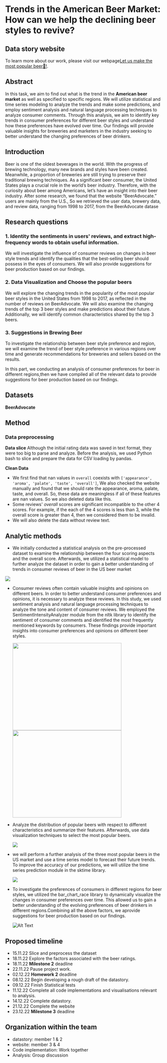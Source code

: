 # Trends in the American Beer Market: How can we help the declining beer styles to revive?


## Data story website
To learn more about our work, please visit our webpage[Let us make the most popular beer🍺!](https://letusmakepopularbeer.streamlit.app/).

## Abstract
In this task, we aim to find out what is the trend in the **American beer market** as well as specified to specific regions. We will utilize statistical and time series modeling to analyze the trends and make some predictions, and employ sentiment analysis and natural language processing techniques to analyze consumer comments. Through this analysis, we aim to identify key trends in consumer preferences for different beer styles and understand how these preferences have evolved over time. Our findings will provide valuable insights for breweries and marketers in the industry seeking to better understand the changing preferences of beer drinkers.

## Introduction
Beer is one of the oldest beverages in the world. With the progress of brewing technology,
many new brands and styles have been created. Meanwhile, a proportion of breweries are still
trying to preserve their traditional brewing techniques.
As a significant beer consumer, the United States plays a crucial role in the world’s beer
industry. Therefore, with the curiosity about beer among Americans, let’s have an insight into
their beer industry. After some research, we found that the website “BeerAdvocate.” users
are mainly from the U.S., So we retrieved the user data, brewery data, and review data,
ranging from 1998 to 2017, from the BeerAdvocate datase

## Research questions
### 1. Identity the sentiments in users' reviews, and extract high-frequency words to obtain useful information.<br>
We will investigate the influence of consumer reviews on changes in beer style trends and identify the qualities that the best-selling beer should possess in the eyes of consumers. We will also provide suggestions for beer production based on our findings.

### 2. Data Visualization and Choose the popular beers<br>
We will explore the changing trends in the popularity of the most popular beer styles in the United States from 1998 to 2017, as reflected in the number of reviews on BeerAdvocate. We will also examine the changing trends of the top 3 beer styles and make predictions about their future. Additionally, we will identify common characteristics shared by the top 3 beers.

### 3. Suggestions in Brewing Beer<br>
To investigate the relationship between beer style preference and region, we will examine the trend of beer style preference in various regions over time and generate recommendations for breweries and sellers based on the results.



In this part, we conducting an analysis of consumer preferences for beer in different regions,then we have compiled all of the relevant data to provide suggestions for beer production based on our findings.


## Datasets
**BeerAdvocate**

## Method
### Data preprocessing
**Data slice**
Although the initial rating data was saved in text format, they were too big to parse and analyze. Before the analysis, we used Python bash to slice and prepare the data for CSV loading by pandas.

**Clean Data**
- We first find that nan values in ```overall``` coexists with ```['appearance', 'aroma', 'palate', 'taste', 'overall']```, We also checked the website manually and found that we should rate the appearance, aroma, palate, taste, and overall. So, these data are meaningless if all of these features are nan values. So we also deleted data like this.
- Some reviews' *overall* scores are significant incompatible to the other 4 scores. For example, if the each of the 4 scores is less than 3, while the overall score is greater than 4, then we considered them to be invalid.
- We will also delete the data without review text.


## Analytic methods<br>

- We initially conducted a statistical analysis on the pre-processed dataset to examine the relationship between the four scoring aspects and the overall score. Afterwards, we utilized a statistical model to further analyze the dataset in order to gain a better understanding of trends in consumer reviews of beer in the US beer market<br>
<img src="Image\2.png" />


- Consumer reviews often contain valuable insights and opinions on different beers. In order to better understand consumer preferences and opinions, it is necessary to analyze these reviews. In this study, we used sentiment analysis and natural language processing techniques to analyze the tone and content of consumer reviews. We employed the SentimentIntensityAnalyzer module from the nltk library to identify the sentiment of consumer comments and identified the most frequently mentioned keywords by consumers. These findings provide important insights into consumer preferences and opinions on different beer styles.<br>

  <img src="Image\4.png" width=350 height=280/> <img src="Image\6.png" width=350 height=280/>



- Analyze the distribution of popular beers with respect to different characteristics and summarize their features. Afterwards, use data visualization techniques to select the most popular beers.<br>

  <img src="Image\7.png" />



- we will perform a further analysis of the three most popular beers in the US market and use a time series model to forecast their future trends. To improve the accuracy of our predictions, we will utilize the time series prediction module in the sktime library.<br>

  <img src="Image\8.png" /> 

- To investigate the preferences of consumers in different regions for beer styles, we utilized the bar_chart_race library to dynamically visualize the changes in consumer preferences over time. This allowed us to gain a better understanding of the evolving preferences of beer drinkers in different regions.Combining all the above factors, we aprovide suggestions for beer production based on our findings.<br>

  ![Alt Text](https://github.com/Weijun-H/ada-2022-project-letusnameagroup/blob/main/gif/+United%20States,%20California.gif?raw=true)
  



## Proposed timeline

- 15.11.22 Slice and preprocess the dataset
- 18.11.22 Explore the factors associated with the beer ratings.
- 18.11.22 **Milestone 2** deadline
- 22.11.22 Pause project work.
- 02.12.22 **Homework 2** deadline
- 08.12.22 Begin developing a rough draft of the datastory.
- 09.12.22 Finish Statistical tests
- 11.12.22 Complete all code implementations and visualisations relevant to analysis.
- 14.12.22 Complete datastory.
- 21.12.22 Complete the website
- 23.12.22 **Milestone 3** deadline


## Organization within the team
- datastory: member 1 & 2
- website: member 3 & 4
- Code implementation: Work together
- Analysis: Group discussion
    

​    

